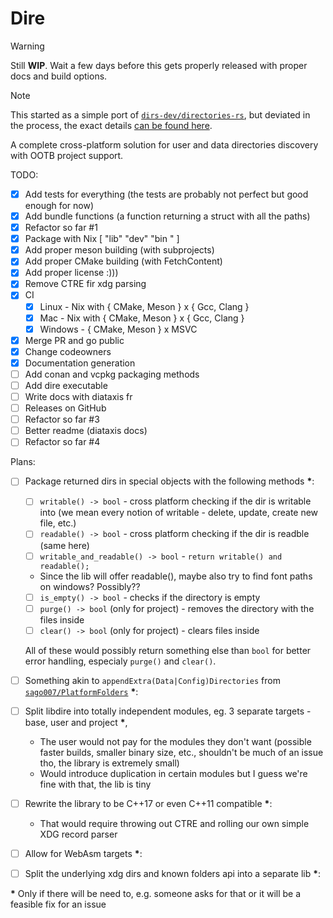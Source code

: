 # Dire

> [!WARNING]
> Still **WIP**. Wait a few days before this gets properly released
> with proper docs and build options.

> [!NOTE]
> This started as a simple port of [`dirs-dev/directories-rs`](https://github.com/dirs-dev/directories-rs),
> but deviated in the process, the exact details [can be found here](./docs/differences.md).

A complete cross-platform solution for user and data directories discovery with OOTB project support. 

TODO:
- [x] Add tests for everything (the tests are probably not perfect but good enough for now)
- [x] Add bundle functions (a function returning a struct with all the paths)
- [x] Refactor so far #1
- [x] Package with Nix \[ "lib" "dev" "bin " ]
- [x] Add proper meson building (with subprojects)
- [x] Add proper CMake building (with FetchContent)
- [x] Add proper license :)))
- [x] Remove CTRE fir xdg parsing
- [x] CI
	- [x] Linux - Nix with { CMake, Meson } x { Gcc, Clang }
	- [x] Mac - Nix with { CMake, Meson } x { Gcc, Clang }
	- [x] Windows - { CMake, Meson } x MSVC
- [x] Merge PR and go public
- [x] Change codeowners
- [x] Documentation generation
- [ ] Add conan and vcpkg packaging methods
- [ ] Add dire executable
- [ ] Write docs with diataxis fr
- [ ] Releases on GitHub
- [ ] Refactor so far #3
- [ ] Better readme (diataxis docs)
- [ ] Refactor so far #4

Plans:
- [ ] Package returned dirs in special objects with the following methods **\***:
	- [ ] `writable() -> bool` - cross platform checking if the dir is writable into (we mean every notion of writable - delete, update, create new file, etc.)
	- [ ] `readable() -> bool` - cross platform checking if the dir is readble (same here)
	- [ ] `writable_and_readable() -> bool` - `return writable() and readable();`
	- Since the lib will offer readable(), maybe also try to find font paths on windows?
	Possibly??
	- [ ] `is_empty() -> bool` - checks if the directory is empty
	- [ ] `purge() -> bool` (only for project) - removes the directory with the files inside
	- [ ] `clear() -> bool` (only for project) - clears files inside

	All of these would possibly return something else than `bool` for better error handling, especialy
	`purge()` and `clear()`.

- [ ] Something akin to `appendExtra(Data|Config)Directories` from [`sago007/PlatformFolders`](https://github.com/sago007/PlatformFolders) **\***:

- [ ] Split libdire into totally independent modules, eg. 3 separate targets - base, user and project **\***,
	- The user would not pay for the modules they don't want (possible faster builds, smaller binary size, etc., shouldn't be much of an issue tho, the library is extremely small)
	- Would introduce duplication in certain modules but I guess we're fine with that, the lib is tiny

- [ ] Rewrite the library to be C++17 or even C++11 compatible **\***:
	- That would require throwing out CTRE and rolling our own simple XDG record parser

- [ ] Allow for WebAsm targets **\***:

- [ ] Split the underlying xdg dirs and known folders api into a separate lib **\***:

**\*** Only if there will be need to, e.g. someone asks for that or it will be a feasible fix for an issue
